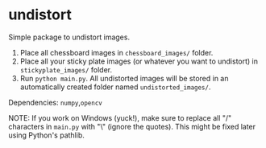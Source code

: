 # undistort  

Simple package to undistort images.  

1. Place all chessboard images in `chessboard_images/` folder.
2. Place all your sticky plate images (or whatever you want to undistort) in `stickyplate_images/` folder.
3. Run ```python main.py```. All undistorted images will be stored in an automatically created folder named `undistorted_images/`.  

Dependencies: `numpy`,`opencv`

NOTE: If you work on Windows (yuck!), make sure to replace all "/" characters in `main.py` with "\\" (ignore the quotes). This might be fixed later using Python's pathlib.  
